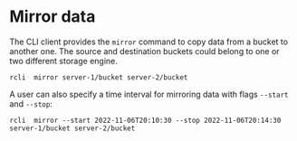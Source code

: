 # Mirror data

The CLI client provides the `mirror` command to copy data from a bucket to another one. The source and destination buckets
could belong to one or two different storage engine.

```shell
rcli  mirror server-1/bucket server-2/bucket
```

A user can also specify a time interval for mirroring data with flags `--start` and `--stop`:

```shell
rcli  mirror --start 2022-11-06T20:10:30 --stop 2022-11-06T20:14:30  server-1/bucket server-2/bucket
```
